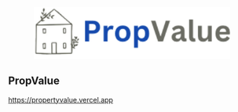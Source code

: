 <p align='center'>
  <img src="./public/logo.png" width=400 />
</p>

PropValue
---

https://propertyvalue.vercel.app

